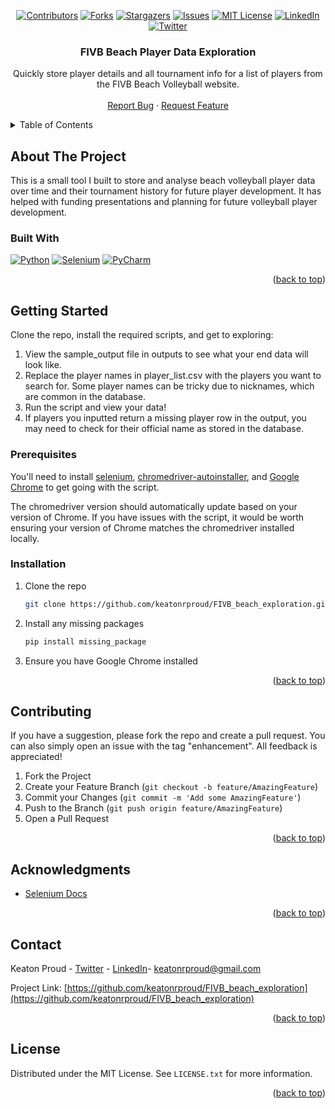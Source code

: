 <a name="readme-top"></a>

<!-- PROJECT SHIELDS -->
<div align="center">
  
[![Contributors][contributors-shield]][contributors-url]
[![Forks][forks-shield]][forks-url]
[![Stargazers][stars-shield]][stars-url]
[![Issues][issues-shield]][issues-url]
[![MIT License][license-shield]][license-url]
[![LinkedIn][linkedin-shield]][linkedin-url]
[![Twitter][twitter-shield]][twitter-url] 

</div>

<h3 align="center">FIVB Beach Player Data Exploration</h3>

  <p align="center">
    Quickly store player details and all tournament info for a list of players from the FIVB Beach Volleyball website.
    <br />
    <br />
    <a href="https://github.com/keatonrproud/FIVB_beach_exploration/issues">Report Bug</a>
    ·
    <a href="https://github.com/keatonrproud/FIVB_beach_exploration/issues">Request Feature</a>
  </p>
</div>



<!-- TABLE OF CONTENTS -->
<details>
  <summary>Table of Contents</summary>
  <ol>
    <li>
      <a href="#about-the-project">About The Project</a>
      <ul>
        <li><a href="#built-with">Built With</a></li>
      </ul>
    </li>
    <li>
      <a href="#getting-started">Getting Started</a>
      <ul>
        <li><a href="#prerequisites">Prerequisites</a></li>
        <li><a href="#installation">Installation</a></li>
      </ul>
    </li>
    <li><a href="#contributing">Contributing</a></li>
    <li><a href="#license">License</a></li>
    <li><a href="#contact">Contact</a></li>
    <li><a href="#acknowledgments">Acknowledgments</a></li>
  </ol>
</details>



<!-- ABOUT THE PROJECT -->
## About The Project

This is a small tool I built to store and analyse beach volleyball player data over time and their tournament history for future player development. It has helped with funding presentations and planning for future volleyball player development.


### Built With

[![Python][python-shield]][python-url]
[![Selenium][selenium-shield]][selenium-url]
[![PyCharm][pycharm-shield]][pycharm-url]

<p align="right">(<a href="#readme-top">back to top</a>)</p>



<!-- GETTING STARTED -->
## Getting Started

Clone the repo, install the required scripts, and get to exploring:

1) View the sample_output file in outputs to see what your end data will look like.
2) Replace the player names in player_list.csv with the players you want to search for. Some player names can be tricky due to nicknames, which are common in the database.
3) Run the script and view your data!
4) If players you inputted return a missing player row in the output, you may need to check for their official name as stored in the database.

### Prerequisites

You'll need to install [selenium][selenium-url], [chromedriver-autoinstaller](https://github.com/yeongbin-jo/python-chromedriver-autoinstaller), and [Google Chrome](https://www.google.com/chrome/) to get going with the script.

The chromedriver version should automatically update based on your version of Chrome. If you have issues with the script, it would be worth ensuring your version of Chrome matches the chromedriver installed locally.


### Installation

1. Clone the repo
   ```sh
   git clone https://github.com/keatonrproud/FIVB_beach_exploration.git
   ```
2. Install any missing packages
   ```sh
   pip install missing_package
   ```
3. Ensure you have Google Chrome installed

<p align="right">(<a href="#readme-top">back to top</a>)</p>


<!-- CONTRIBUTING -->
## Contributing

If you have a suggestion, please fork the repo and create a pull request. You can also simply open an issue with the tag "enhancement". All feedback is appreciated!

1. Fork the Project
2. Create your Feature Branch (`git checkout -b feature/AmazingFeature`)
3. Commit your Changes (`git commit -m 'Add some AmazingFeature'`)
4. Push to the Branch (`git push origin feature/AmazingFeature`)
5. Open a Pull Request

<p align="right">(<a href="#readme-top">back to top</a>)</p>



<!-- ACKNOWLEDGMENTS -->
## Acknowledgments

* [Selenium Docs](https://www.selenium.dev/documentation/)

<p align="right">(<a href="#readme-top">back to top</a>)</p>



<!-- CONTACT -->
## Contact

Keaton Proud - [Twitter](https://twitter.com/keatonrproud) - [LinkedIn](https://linkedin.com/in/keatonrproud)- keatonrproud@gmail.com

Project Link: [https://github.com/keatonrproud/FIVB_beach_exploration](https://github.com/keatonrproud/FIVB_beach_exploration)

<p align="right">(<a href="#readme-top">back to top</a>)</p>



<!-- LICENSE -->
## License

Distributed under the MIT License. See `LICENSE.txt` for more information.

<p align="right">(<a href="#readme-top">back to top</a>)</p>


<!-- LINKS & IMAGES -->
[contributors-shield]: https://img.shields.io/github/contributors/keatonrproud/FIVB_beach_exploration.svg?style=for-the-badge
[contributors-url]: https://github.com/keatonrproud/FIVB_beach_exploration/graphs/contributors
[forks-shield]: https://img.shields.io/github/forks/keatonrproud/FIVB_beach_exploration.svg?style=for-the-badge
[forks-url]: https://github.com/keatonrproud/FIVB_beach_exploration/network/members
[stars-shield]: https://img.shields.io/github/stars/keatonrproud/FIVB_beach_exploration.svg?style=for-the-badge
[stars-url]: https://github.com/keatonrproud/FIVB_beach_exploration/stargazers
[issues-shield]: https://img.shields.io/github/issues/keatonrproud/FIVB_beach_exploration.svg?style=for-the-badge
[issues-url]: https://github.com/keatonrproud/FIVB_beach_exploration/issues
[license-shield]: https://img.shields.io/github/license/keatonrproud/FIVB_beach_exploration.svg?style=for-the-badge
[license-url]: https://github.com/keatonrproud/FIVB_beach_exploration/blob/main/license
[linkedin-shield]: https://img.shields.io/badge/linkedin-%230077B5.svg?style=for-the-badge&logo=linkedin&logoColor=white
[linkedin-url]: https://linkedin.com/in/keatonrproud
[twitter-shield]: https://img.shields.io/badge/Twitter-%231DA1F2.svg?style=for-the-badge&logo=Twitter&logoColor=white
[twitter-url]: https://twitter.com/keatonrproud
[python-shield]: https://img.shields.io/badge/python-3670A0?style=for-the-badge&logo=python&logoColor=ffdd54
[python-url]: https://python.org/
[selenium-shield]: https://img.shields.io/badge/-selenium-%43B02A?style=for-the-badge&logo=selenium&logoColor=white
[selenium-url]: https://www.selenium.dev/
[pycharm-shield]: https://img.shields.io/badge/pycharm-143?style=for-the-badge&logo=pycharm&logoColor=black&color=black&labelColor=green
[pycharm-url]: [https://jupyter.org/](https://www.jetbrains.com/pycharm/)

